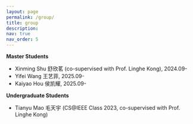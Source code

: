 ```yaml
---
layout: page
permalink: /group/
title: group
description:
nav: true
nav_order: 5
---
```


**Master Students**

- Xinming Shu 舒欣茗 (co-supervised with Prof. Linghe Kong), 2024.09-
- Yifei Wang 王艺菲, 2025.09-
- Kaiyao Hou 侯凯耀, 2025.09-

**Undergraduate Students**

- Tianyu Mao 毛天宇 (CS@IEEE Class 2023, co-supervised with Prof. Linghe Kong)
